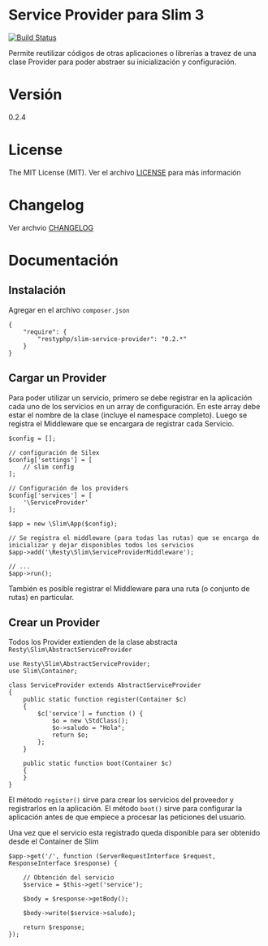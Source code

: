 Service Provider para Slim 3
======================

[![Build Status](https://travis-ci.org/mostofreddy/slim-service-provider.svg?branch=master)](https://travis-ci.org/mostofreddy/slim-service-provider)

Permite reutilizar códigos de otras aplicaciones o librerías a travez de una clase Provider para poder abstraer su inicialización y configuración.

# Versión

0.2.4

# License

The MIT License (MIT). Ver el archivo [LICENSE](LICENSE.md) para más información

# Changelog

Ver archvio [CHANGELOG](CHANGELOG.md)

# Documentación

Instalación
-----------

Agregar en el archivo `composer.json`

```
{
    "require": {
        "restyphp/slim-service-provider": "0.2.*"
    }
}
```

Cargar un Provider
-----------------

Para poder utilizar un servicio, primero se debe registrar en la aplicación cada uno de los servicios en un array de configuración. En este array debe estar el nombre de la clase (incluye el namespace completo). Luego se registra el Middleware que se encargara de registrar cada Servicio.

```
$config = [];

// configuración de Silex
$config['settings'] = [
    // slim config
];

// Configuración de los providers
$config['services'] = [
    '\ServiceProvider'
];

$app = new \Slim\App($config);

// Se registra el middleware (para todas las rutas) que se encarga de inicializar y dejar disponibles todos los servicios
$app->add('\Resty\Slim\ServiceProviderMiddleware');

// ...
$app->run();
```

También es posible registrar el Middleware para una ruta (o conjunto de rutas) en particular.

Crear un Provider
-----------------

Todos los Provider extienden de la clase abstracta `Resty\Slim\AbstractServiceProvider`

```
use Resty\Slim\AbstractServiceProvider;
use Slim\Container;

class ServiceProvider extends AbstractServiceProvider
{
    public static function register(Container $c)
    {
        $c['service'] = function () {
            $o = new \StdClass();
            $o->saludo = "Hola";
            return $o;
        };
    }

    public static function boot(Container $c)
    {
    }
}
```

El método `register()` sirve para crear los servicios del proveedor y registrarlos en la aplicación. El método `boot()` sirve para configurar la aplicación antes de que empiece a procesar las peticiones del usuario.

Una vez que el servicio esta registrado queda disponible para ser obtenido desde el Container de Slim

```
$app->get('/', function (ServerRequestInterface $request, ResponseInterface $response) {
    
    // Obtención del servicio
    $service = $this->get('service');

    $body = $response->getBody();
   
    $body->write($service->saludo);
    
    return $response;
});

```

